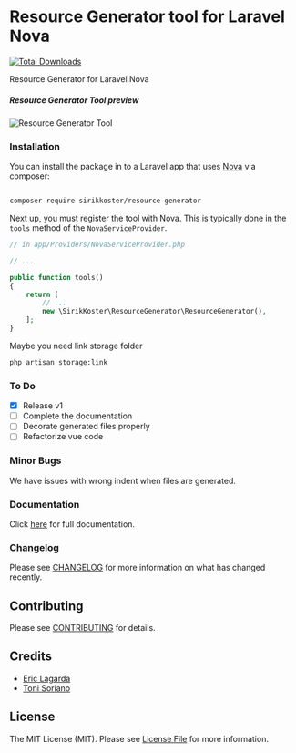 # Resource Generator tool for Laravel Nova

[![Total Downloads](https://img.shields.io/packagist/dt/sirikkoster/resource-generator.svg?style=flat-square)](https://packagist.org/packages/sirikkoster/resource-generator)

Resource Generator for Laravel Nova

##### Resource Generator Tool preview

![Resource Generator Tool](https://user-images.githubusercontent.com/74367/46522091-12b5ad00-c882-11e8-8ff6-6af312fa2a42.png)


### Installation

You can install the package in to a Laravel app that uses [Nova](https://nova.laravel.com) via composer:

```bash

composer require sirikkoster/resource-generator
```

Next up, you must register the tool with Nova. This is typically done in the `tools` method of the `NovaServiceProvider`.

```php
// in app/Providers/NovaServiceProvider.php

// ...

public function tools()
{
    return [
        // ...
        new \SirikKoster\ResourceGenerator\ResourceGenerator(),
    ];
}
```

Maybe you need link storage folder


```bash
php artisan storage:link
```

### To Do

- [x] Release v1
- [ ] Complete the documentation
- [ ] Decorate generated files properly
- [ ] Refactorize vue code

### Minor Bugs

We have issues with wrong indent when files are generated.


### Documentation


Click <a href="https://krato.github.io/resource-generator-docs/">here</a> for full documentation.


### Changelog

Please see [CHANGELOG](CHANGELOG.md) for more information on what has changed recently.

## Contributing

Please see [CONTRIBUTING](CONTRIBUTING.md) for details.


## Credits

- [Eric Lagarda](https://github.com/Krato) 
- [Toni Soriano](https://github.com/sirikkoster)

## License

The MIT License (MIT). Please see [License File](LICENSE.md) for more information.
